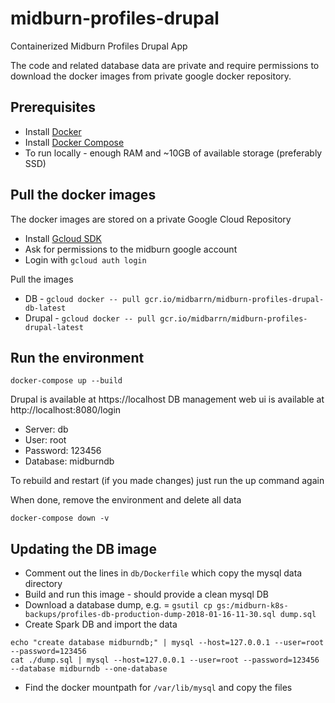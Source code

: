 # midburn-profiles-drupal

Containerized Midburn Profiles Drupal App

The code and related database data are private and require permissions to download the docker images from private google docker repository.


## Prerequisites

* Install [Docker](https://docs.docker.com/engine/installation/)
* Install [Docker Compose](https://docs.docker.com/compose/install/)
* To run locally - enough RAM and ~10GB of available storage (preferably SSD)


## Pull the docker images

The docker images are stored on a private Google Cloud Repository

* Install [Gcloud SDK](https://cloud.google.com/sdk/downloads)
* Ask for permissions to the midburn google account
* Login with `gcloud auth login` 

Pull the images

* DB - `gcloud docker -- pull gcr.io/midbarrn/midburn-profiles-drupal-db-latest`
* Drupal - `gcloud docker -- pull gcr.io/midbarrn/midburn-profiles-drupal-latest` 


## Run the environment

```
docker-compose up --build
```

Drupal is available at https://localhost
DB management web ui is available at http://localhost:8080/login
* Server: db
* User: root
* Password: 123456
* Database: midburndb

To rebuild and restart (if you made changes) just run the up command again

When done, remove the environment and delete all data

```
docker-compose down -v
```


## Updating the DB image

* Comment out the lines in `db/Dockerfile` which copy the mysql data directory
* Build and run this image - should provide a clean mysql DB
* Download a database dump, e.g. = `gsutil cp gs:/midburn-k8s-backups/profiles-db-production-dump-2018-01-16-11-30.sql dump.sql`
* Create Spark DB and import the data
```
echo "create database midburndb;" | mysql --host=127.0.0.1 --user=root --password=123456
cat ./dump.sql | mysql --host=127.0.0.1 --user=root --password=123456 --database midburndb --one-database
```
* Find the docker mountpath for `/var/lib/mysql` and copy the files
